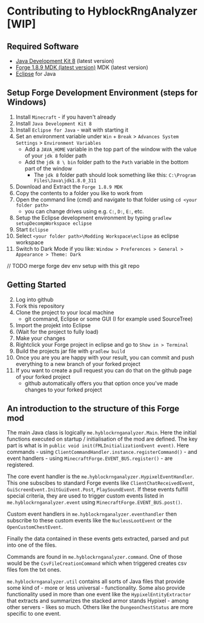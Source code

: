 # Contributing to HyblockRngAnalyzer [WIP]

## Required Software
- [Java Development Kit 8](https://www.oracle.com/java/technologies/downloads/#java8-windows) (latest version)
- [Forge 1.8.9 MDK (latest version)](https://files.minecraftforge.net/net/minecraftforge/forge/index_1.8.9.html) MDK (latest version)
- [Eclipse](https://www.eclipse.org/downloads/) for Java

## Setup Forge Development Environment (steps for Windows)
1. Install `Minecraft` - if you haven't already
2. Install `Java Development Kit 8`
3. Install `Eclipse for Java` - wait with starting it
4. Set an environment variable under `Win` + `Break` > `Advances System Settings` > `Environment Variables` 
    - Add a `JAVA_HOME` variable in the top part of the window with the value of your `jdk 8` folder path
    - Add the `jdk 8 \ bin` folder path to the `Path` variable in the bottom part of the window
        - The `jdk 8` folder path should look something like this: `C:\Program Files\Java\jdk1.8.0_311`
5. Download and Extract the `Forge 1.8.9 MDK`
6. Copy the contents to a folder you like to work from
7. Open the command line (cmd) and navigate to that folder using `cd <your folder path>`
    - you can change drives using e.g. `C:`, `D:`, `E:`, etc.
9. Setup the Eclipse development environment by typing `gradlew setupDecompWorkspace eclipse`
10. Start `Eclipse`
11. Select `<your folder path>\Modding Workspace\eclipse` as eclipse workspace
12. Switch to Dark Mode if you like: `Window > Preferences > General > Appearance > Theme: Dark`

// TODO merge forge dev env setup with this git repo

## Getting Started
2. Log into github
3. Fork this repository
4. Clone the project to your local machine 
    - git command, Eclipse or some GUI (I for example used SourceTree)
5. Import the projekt into Eclipse
6. (Wait for the project to fully load)
7. Make your changes
8. Rightclick your Forge project in eclipse and go to `Show in > Terminal`
9. Build the projects jar file with `gradlew build`
10. Once you are you are happy with your result, you can commit and push everything to a new branch of your forked project
11. If you want to create a pull request you can do that on the github page of your forked project
    - github automatically offers you that option once you've made changes to your forked project

## An introduction to the structure of this Forge mod
The main Java class is logically `me.hyblockrnganalyzer.Main`. Here the initial functions executed on startup / initialisation of the mod are defined. The key part is what is in `public void init(FMLInitializationEvent event)`. Here commands - using `ClientCommandHandler.instance.registerCommand()` - and event handlers - using `MinecraftForge.EVENT_BUS.register()` - are registered.

The core event handler is the `me.hyblockrnganalyzer.HypixelEventHandler`. This one subscibes to standard Forge events like `ClientChatReceivedEvent`, `GuiScreenEvent.InitGuiEvent.Post`, `PlaySoundEvent`. If these events fulfill special criteria, they are used to trigger custom events listed in `me.hyblockrnganalyzer.event` using `MinecraftForge.EVENT_BUS.post()`.

Custom event handlers in `me.hyblockrnganalyzer.eventhandler` then subscribe to these custom events like the `NucleusLootEvent` or the `OpenCustomChestEvent`.

Finally the data contained in these events gets extracted, parsed and put into one of the files.

Commands are found in `me.hyblockrnganalyzer.command`. One of those would be the `CsvFileCreationCommand` which when triggered creates csv files fom the txt ones.

`me.hyblockrnganalyzer.util` contains all sorts of Java files that provide some kind of - more or less universal - functionality. Some also provide functionality used in more than one event like the `HypixelEntityExtractor` that extracts and summarizes the stacked armor stands Hypixel - among other servers - likes so much. Others like the `DungeonChestStatus` are more specific to one event.

